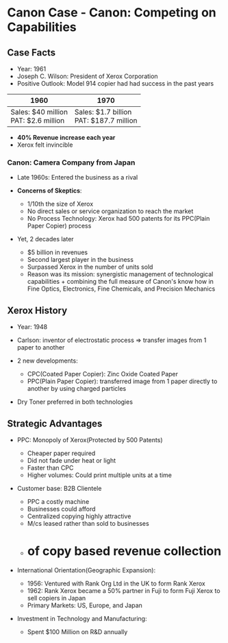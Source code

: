# Canon Case - Canon: Competing on Capabilities

## Case Facts
- Year: 1961
- Joseph C. Wilson: President of Xerox Corporation
- Positive Outlook: Model 914 copier had had success in the past years

<table>
	<thead>
		<tr>
			<th>1960</th>
			<th>1970</th>
		</tr>
	</thead>
	<tbody>
		<tr>
			<td>
				Sales: $40 million
				<br>
				PAT: $2.6 million
			</td>
			<td>
				Sales: $1.7 billion
				<br>
				PAT: $187.7 million
			</td>
		</tr>
	</tbody>
</table>

- __40% Revenue increase each year__
- Xerox felt invincible

### Canon: Camera Company from Japan
- Late 1960s: Entered the business as a rival
- __Concerns of Skeptics__:
	- 1/10th the size of Xerox
	- No direct sales or service organization to reach the market
	- No Process Technology: Xerox had 500 patents for its PPC(Plain Paper Copier) process

- Yet, 2 decades later 
	- $5 billion in revenues
	- Second largest player in the business
	- Surpassed Xerox in the number of units sold
	- Reason was its mission: synergistic management of technological capabilities + combining the full measure of Canon's know how in Fine Optics, Electronics, Fine Chemicals, and Precision Mechanics

## Xerox History
- Year: 1948
- Carlson: inventor of electrostatic process => transfer images from 1 paper to another
- 2 new developments:
	- CPC(Coated Paper Copier): Zinc Oxide Coated Paper
	- PPC(Plain Paper Copier): transferred image from 1 paper directly to another by using charged particles

- Dry Toner preferred in both technologies

## Strategic Advantages

- PPC: Monopoly of Xerox(Protected by 500 Patents)
	- Cheaper paper required
	- Did not fade under heat or light
	- Faster than CPC
	- Higher volumes: Could print multiple units at a time

- Customer base: B2B Clientele
	- PPC a costly machine
	- Businesses could afford
	- Centralized copying highly attractive
	- M/cs leased rather than sold to businesses
	- # of copy based revenue collection

- International Orientation(Geographic Expansion):
	- 1956: Ventured with Rank Org Ltd in the UK to form Rank Xerox
	- 1962: Rank Xerox became a 50% partner in Fuji to form Fuji Xerox to sell copiers in Japan
	- Primary Markets: US, Europe, and Japan

- Investment in Technology and Manufacturing:
	- Spent $100 Million on R&D annually